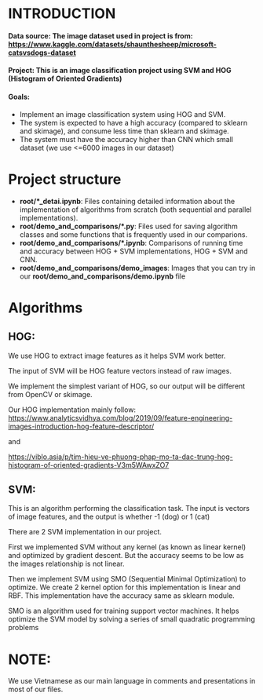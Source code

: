 # INTRODUCTION

#### Data source: The image dataset used in project is from: https://www.kaggle.com/datasets/shaunthesheep/microsoft-catsvsdogs-dataset
#### Project: This is an image classification project using SVM and HOG (Histogram of Oriented Gradients)
#### Goals:
- Implement an image classification system using HOG and SVM.
- The system is expected to have a high accuracy (compared to sklearn and skimage), and consume less time than sklearn and skimage.
- The system must have the accuracy higher than CNN which small dataset (we use <=6000 images in our dataset)

# Project structure
- **root/*_detai.ipynb**: Files containing detailed information about the implementation of algorithms from scratch (both sequential and parallel implementations).
- **root/demo_and_comparisons/*.py**: Files used for saving algorithm classes and some functions that is frequently used in our comparions.
- **root/demo_and_comparisons/*.ipynb**: Comparisons of running time and accuracy between HOG + SVM implementations, HOG + SVM and CNN.
- **root/demo_and_comparisons/demo_images**: Images that you can try in our **root/demo_and_comparisons/demo.ipynb** file

# Algorithms
## HOG:

We use HOG to extract image features as it helps SVM work better.

The input of SVM will be HOG feature vectors instead of raw images.

We implement the simplest variant of HOG, so our output will be different from OpenCV or skimage.

Our HOG implementation mainly follow: https://www.analyticsvidhya.com/blog/2019/09/feature-engineering-images-introduction-hog-feature-descriptor/

and 

https://viblo.asia/p/tim-hieu-ve-phuong-phap-mo-ta-dac-trung-hog-histogram-of-oriented-gradients-V3m5WAwxZO7

## SVM:

This is an algorithm performing the classification task. The input is vectors of image features, and the output is whether -1 (dog) or 1 (cat)

There are 2 SVM implementation in our project. 

First we implemented SVM without any kernel (as known as linear kernel) and optimized by gradient descent. But the accuracy seems to be low as the images relationship is not linear.

Then we implement SVM using SMO (Sequential Minimal Optimization) to optimize. We create 2 kernel option for this implementation is linear and RBF. This implementation have the accuracy same as sklearn module.

SMO is an algorithm used for training support vector machines. It helps optimize the SVM model by solving a series of small quadratic programming problems

# NOTE:
We use Vietnamese as our main language in comments and presentations in most of our files.